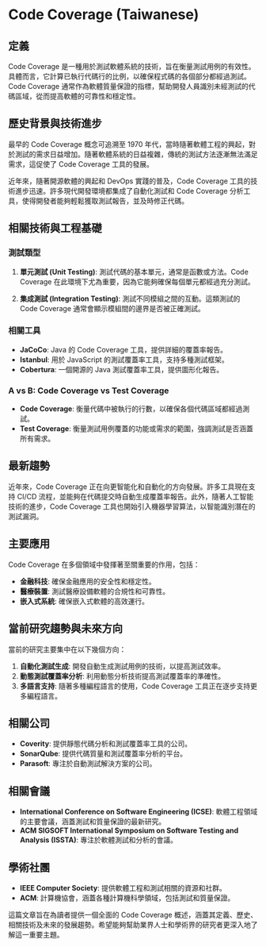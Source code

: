 # Code Coverage (Taiwanese)

## 定義

Code Coverage 是一種用於測試軟體系統的技術，旨在衡量測試用例的有效性。具體而言，它計算已執行代碼行的比例，以確保程式碼的各個部分都經過測試。Code Coverage 通常作為軟體質量保證的指標，幫助開發人員識別未經測試的代碼區域，從而提高軟體的可靠性和穩定性。

## 歷史背景與技術進步

最早的 Code Coverage 概念可追溯至 1970 年代，當時隨著軟體工程的興起，對於測試的需求日益增加。隨著軟體系統的日益複雜，傳統的測試方法逐漸無法滿足需求，這促使了 Code Coverage 工具的發展。

近年來，隨著開源軟體的興起和 DevOps 實踐的普及，Code Coverage 工具的技術進步迅速。許多現代開發環境都集成了自動化測試和 Code Coverage 分析工具，使得開發者能夠輕鬆獲取測試報告，並及時修正代碼。

## 相關技術與工程基礎

### 測試類型

1. **單元測試 (Unit Testing)**: 測試代碼的基本單元，通常是函數或方法。Code Coverage 在此環境下尤為重要，因為它能夠確保每個單元都經過充分測試。
  
2. **集成測試 (Integration Testing)**: 測試不同模組之間的互動。這類測試的 Code Coverage 通常會顯示模組間的邊界是否被正確測試。

### 相關工具

- **JaCoCo**: Java 的 Code Coverage 工具，提供詳細的覆蓋率報告。
- **Istanbul**: 用於 JavaScript 的測試覆蓋率工具，支持多種測試框架。
- **Cobertura**: 一個開源的 Java 測試覆蓋率工具，提供圖形化報告。

### A vs B: Code Coverage vs Test Coverage

- **Code Coverage**: 衡量代碼中被執行的行數，以確保各個代碼區域都經過測試。
- **Test Coverage**: 衡量測試用例覆蓋的功能或需求的範圍，強調測試是否涵蓋所有需求。

## 最新趨勢

近年來，Code Coverage 正在向更智能化和自動化的方向發展。許多工具現在支持 CI/CD 流程，並能夠在代碼提交時自動生成覆蓋率報告。此外，隨著人工智能技術的進步，Code Coverage 工具也開始引入機器學習算法，以智能識別潛在的測試漏洞。

## 主要應用

Code Coverage 在多個領域中發揮著至關重要的作用，包括：

- **金融科技**: 確保金融應用的安全性和穩定性。
- **醫療裝置**: 測試醫療設備軟體的合規性和可靠性。
- **嵌入式系統**: 確保嵌入式軟體的高效運行。

## 當前研究趨勢與未來方向

當前的研究主要集中在以下幾個方向：

1. **自動化測試生成**: 開發自動生成測試用例的技術，以提高測試效率。
2. **動態測試覆蓋率分析**: 利用動態分析技術提高測試覆蓋率的準確性。
3. **多語言支持**: 隨著多種編程語言的使用，Code Coverage 工具正在逐步支持更多編程語言。

## 相關公司

- **Coverity**: 提供靜態代碼分析和測試覆蓋率工具的公司。
- **SonarQube**: 提供代碼質量和測試覆蓋率分析的平台。
- **Parasoft**: 專注於自動測試解決方案的公司。

## 相關會議

- **International Conference on Software Engineering (ICSE)**: 軟體工程領域的主要會議，涵蓋測試和質量保證的最新研究。
- **ACM SIGSOFT International Symposium on Software Testing and Analysis (ISSTA)**: 專注於軟體測試和分析的會議。

## 學術社團

- **IEEE Computer Society**: 提供軟體工程和測試相關的資源和社群。
- **ACM**: 計算機協會，涵蓋各種計算機科學領域，包括測試和質量保證。

這篇文章旨在為讀者提供一個全面的 Code Coverage 概述，涵蓋其定義、歷史、相關技術及未來的發展趨勢。希望能夠幫助業界人士和學術界的研究者更深入地了解這一重要主題。